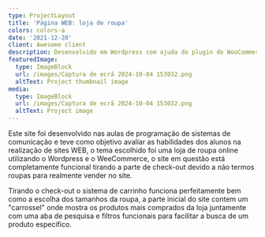 ```yaml
---
type: ProjectLayout
title: 'Página WEB: loja de roupa'
colors: colors-a
date: '2021-12-20'
client: Awesome client
description: Desenvolvido em Wordpress com ajuda do plugin do WooCommerce.
featuredImage:
  type: ImageBlock
  url: /images/Captura de ecrã 2024-10-04 153032.png
  altText: Project thumbnail image
media:
  type: ImageBlock
  url: /images/Captura de ecrã 2024-10-04 153032.png
  altText: Project image
---
```

Este site foi desenvolvido nas aulas de programação de sistemas de comunicação e teve como objetivo avaliar as habilidades dos alunos na realização de sites WEB, o tema escolhido foi uma loja de roupa online utilizando o Wordpress e o WeeCommerce, o site em questão está completamente funcional tirando a parte de check-out devido a não termos roupas para realmente vender no site.

Tirando o check-out o sistema de carrinho funciona perfeitamente bem como a escolha dos tamanhos da roupa, a parte inicial do site contem um "carrossel" onde mostra os produtos mais comprados da loja juntamente com uma aba de pesquisa e filtros funcionais para facilitar a busca de um produto especifico.
